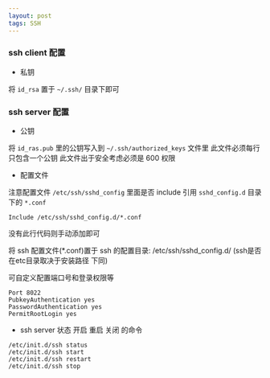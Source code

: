```yaml
---
layout: post
tags: SSH
---
```


### ssh client 配置

- 私钥

将 `id_rsa` 置于 `~/.ssh/` 目录下即可

### ssh server 配置

- 公钥

将 `id_ras.pub` 里的公钥写入到 `~/.ssh/authorized_keys` 文件里 此文件必须每行只包含一个公钥 此文件出于安全考虑必须是 600 权限


- 配置文件

注意配置文件 `/etc/ssh/sshd_config` 里面是否 include 引用 `sshd_config.d` 目录下的 `*.conf`
```
Include /etc/ssh/sshd_config.d/*.conf
```
没有此行代码则手动添加即可

将 ssh 配置文件(*.conf)置于 ssh 的配置目录: /etc/ssh/sshd_config.d/ (ssh是否在etc目录取决于安装路径 下同)

可自定义配置端口号和登录权限等
```
Port 8022
PubkeyAuthentication yes
PasswordAuthentication yes
PermitRootLogin yes
```

- ssh server 状态 开启 重启 关闭 的命令
```
/etc/init.d/ssh status
/etc/init.d/ssh start
/etc/init.d/ssh restart
/etc/init.d/ssh stop
```

